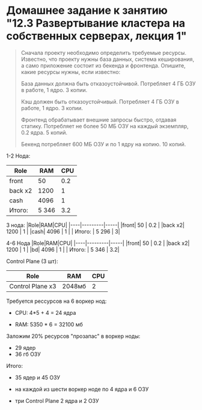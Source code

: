 # Домашнее задание к занятию "12.3 Развертывание кластера на собственных серверах, лекция 1"

> Сначала проекту необходимо определить требуемые ресурсы. Известно, что проекту нужны база данных, система кеширования, а само приложение состоит из бекенда и фронтенда. Опишите, какие ресурсы нужны, если известно:
> 
> База данных должна быть отказоустойчивой. Потребляет 4 ГБ ОЗУ в работе, 1 ядро. 3 копии.
> 
> Кэш должен быть отказоустойчивый. Потребляет 4 ГБ ОЗУ в работе, 1 ядро. 3 копии.
> 
> Фронтенд обрабатывает внешние запросы быстро, отдавая статику. Потребляет не более 50 МБ ОЗУ на каждый экземпляр, 0.2 ядра. 5 копий.
> 
> Бекенд потребляет 600 МБ ОЗУ и по 1 ядру на копию. 10 копий.


1-2 Нода:

|Role|RAM|CPU|
|----|---------|-----|
|front| 50  |  0.2 |
|back x2| 1200 | 1 |
|cash| 4096 | 1 |
| Итого: | 5 346 | 3.2|


3 нода: 
|Role|RAM|CPU|
|----|---------|-----|
|front| 50  |  0.2 |
|back x2| 1200 | 1 |
|cash| 4096 | 1 |
| Итого: | 5 296 | 3|


4-6 Нода
|Role|RAM|CPU|
|----|---------|-----|
|front| 50  |  0.2 |
|back x2| 1200 | 1 |
|bd| 4096 | 1 |
| Итого: | 5 346 | 3.2|


Control Plane (3 шт):

|Role|RAM|CPU|
|----|---------|-----|
|Control Plane x3| 2048мб  |  2 |


Требуется рессурсов на 6 воркер нод:

* CPU: 4*5 + 4 = 24 ядра

* RAM: 5350 * 6 = 32100 мб


Заложим 20% ресурсов "прозапас" в воркер ноды:

* 29 ядер
* 36 гб ОЗУ


Итого: 
* 35 ядер и 45 ОЗУ

* на каждой из шести воркер ноде по 4 ядра и 6 ОЗУ

* три Control Plane 2 ядра и 2 ОЗУ 

